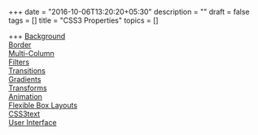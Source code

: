 +++
date = "2016-10-06T13:20:20+05:30"
description = ""
draft = false
tags = []
title = "CSS3 Properties"
topics = []

+++
<a href="/post/background">Background</a><br>
<a href="/post/border">Border</a><br>
<a href="/post/multi-column">Multi-Column</a><br>
<a href="/post/filters">Filters</a><br>
<a href="/post/transitions">Transitions</a><br>
<a href="/post/gradients">Gradients</a><br>
<a href="/post/transforms">Transforms</a><br>
<a href="/post/animation">Animation</a><br>
<a href="/post/flexiblebox">Flexible Box Layouts</a><br>
<a href="/post/css3text">CSS3text</a><br>
<a href="/post/userinterface">User Interface</a><br>
